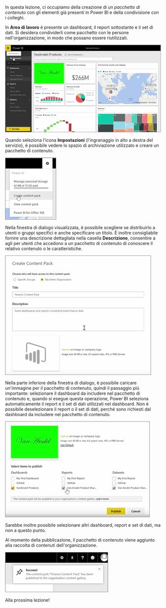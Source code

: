 In questa lezione, ci occupiamo della creazione di un *pacchetto di contenuto* con gli elementi già presenti in Power BI e della condivisione con i colleghi. 

In **Area di lavoro** è presente un dashboard, il report sottostante e il set di dati. Si desidera condividerli come pacchetto con le persone nell'organizzazione, in modo che possano essere riutilizzati.

![Condivisione e collaborazione in Power BI](./media/6-2-create-content-packs/pbi_learn06_02myworkspacenohilite.png)

Quando seleziona l’icona **Impostazioni** (l'ingranaggio in alto a destra del servizio), è possibile vedere lo spazio di archiviazione utilizzato e creare un pacchetto di contenuto.

![Condivisione e collaborazione in Power BI](./media/6-2-create-content-packs/pbi_learn06_02options.png)

Nella finestra di dialogo visualizzata, è possibile scegliere se distribuirlo a utenti o gruppi specifici e anche specificare un titolo. È inoltre consigliabile fornire una descrizione dettagliata nella casella **Descrizione**, consentire a agli per utenti che accedono a un pacchetto di contenuto di conoscere il relativo contenuto o le caratteristiche.

![Condivisione e collaborazione in Power BI](./media/6-2-create-content-packs/pbi_learn06_02create_contpktop.png)

Nella parte inferiore della finestra di dialogo, è possibile caricare un'immagine per il pacchetto di contenuto, quindi il passaggio più importante: selezionare il dashboard da includere nel pacchetto di contenuto e, quando si esegue questa operazione, Power BI seleziona automaticamente il report e il set di dati utilizzati nel dashboard. Non è possibile deselezionare il report o il set di dati, perché sono richiesti dal dashboard da includere nel pacchetto di contenuto.

![Condivisione e collaborazione in Power BI](./media/6-2-create-content-packs/pbi_learn06_02create_contpk2ndhalf.png)

Sarebbe inoltre possibile selezionare altri dashboard, report e set di dati, ma non a questo punto.

Al momento della pubblicazione, il pacchetto di contenuto viene aggiunto alla raccolta di contenuti dell'organizzazione.

![Condivisione e collaborazione in Power BI](./media/6-2-create-content-packs/pbi_learn06_02contpksuccess.png)

Alla prossima lezione!

